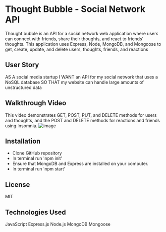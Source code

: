 # Thought Bubble - Social Network API

Thought bubble is an API for a social network web application where users can connect with friends, share their thoughts, and react to friends' thoughts. This application uses Express, Node, MongoDB, and Mongoose to get, create, update, and delete users, thoughts, friends, and reactions

## User Story
AS A social media startup
I WANT an API for my social network that uses a NoSQL database
SO THAT my website can handle large amounts of unstructured data

## Walkthrough Video

This video demonstrates GET, POST, PUT, and DELETE methods for users and thoughts, and the POST and DELETE methods for reactions and friends using Insomnia.
![image](https://user-images.githubusercontent.com/79875711/126011903-9e6ca4ea-6524-445f-9eec-9ce6798c09c8.png)


## Installation 
* Clone GitHub repository
* In terminal run 'npm init'
* Ensure that MongoDB and Express are installed on your computer.
* In terminal run 'npm start'

## License
MIT

## Technologies Used
JavaScript
Express.js
Node.js
MongoDB
Mongoose
